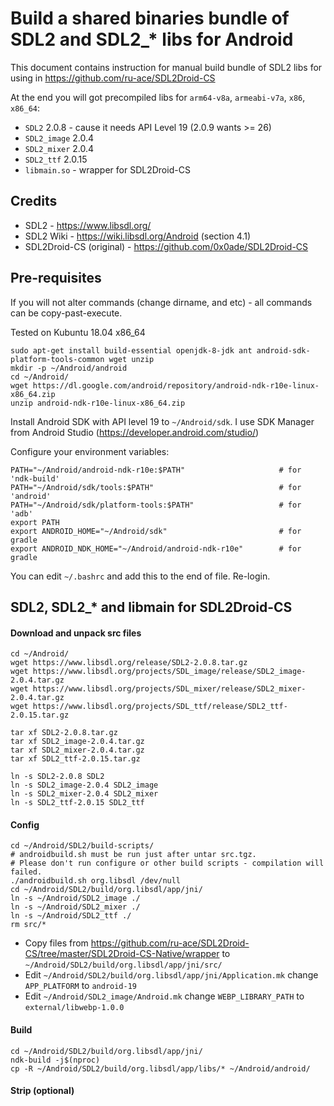 # Build a shared binaries bundle of SDL2 and SDL2_* libs for Android

This document contains instruction for manual build bundle of SDL2 libs for using in https://github.com/ru-ace/SDL2Droid-CS 

At the end you will got precompiled libs for `arm64-v8a`, `armeabi-v7a`, `x86`, `x86_64`:
* `SDL2` 2.0.8 - cause it needs API Level 19 (2.0.9 wants >= 26)
* `SDL2_image` 2.0.4
* `SDL2_mixer` 2.0.4
* `SDL2_ttf` 2.0.15
* `libmain.so` - wrapper for SDL2Droid-CS

## Credits

* SDL2 - https://www.libsdl.org/
* SDL2 Wiki - https://wiki.libsdl.org/Android (section 4.1)
* SDL2Droid-CS (original) - https://github.com/0x0ade/SDL2Droid-CS

## Pre-requisites

If you will not alter commands (change dirname, and etc) - all commands can be copy-past-execute. 

Tested on Kubuntu 18.04 x86_64

```
sudo apt-get install build-essential openjdk-8-jdk ant android-sdk-platform-tools-common wget unzip
mkdir -p ~/Android/android 
cd ~/Android/
wget https://dl.google.com/android/repository/android-ndk-r10e-linux-x86_64.zip 
unzip android-ndk-r10e-linux-x86_64.zip
``` 

Install Android SDK with API level 19 to `~/Android/sdk`. I use SDK Manager from Android Studio (https://developer.android.com/studio/)

Configure your environment variables:  
```
PATH="~/Android/android-ndk-r10e:$PATH"                     # for 'ndk-build'
PATH="~/Android/sdk/tools:$PATH"                            # for 'android'
PATH="~/Android/sdk/platform-tools:$PATH"                   # for 'adb'
export PATH
export ANDROID_HOME="~/Android/sdk"                         # for gradle
export ANDROID_NDK_HOME="~/Android/android-ndk-r10e"        # for gradle
```
You can edit `~/.bashrc` and add this to the end of file. Re-login.

## SDL2, SDL2_* and libmain for SDL2Droid-CS

#### Download and unpack src files
```
cd ~/Android/
wget https://www.libsdl.org/release/SDL2-2.0.8.tar.gz
wget https://www.libsdl.org/projects/SDL_image/release/SDL2_image-2.0.4.tar.gz
wget https://www.libsdl.org/projects/SDL_mixer/release/SDL2_mixer-2.0.4.tar.gz
wget https://www.libsdl.org/projects/SDL_ttf/release/SDL2_ttf-2.0.15.tar.gz

tar xf SDL2-2.0.8.tar.gz
tar xf SDL2_image-2.0.4.tar.gz
tar xf SDL2_mixer-2.0.4.tar.gz
tar xf SDL2_ttf-2.0.15.tar.gz

ln -s SDL2-2.0.8 SDL2
ln -s SDL2_image-2.0.4 SDL2_image
ln -s SDL2_mixer-2.0.4 SDL2_mixer
ln -s SDL2_ttf-2.0.15 SDL2_ttf
```
#### Config 
``` 
cd ~/Android/SDL2/build-scripts/
# androidbuild.sh must be run just after untar src.tgz. 
# Please don't run configure or other build scripts - compilation will failed. 
./androidbuild.sh org.libsdl /dev/null
cd ~/Android/SDL2/build/org.libsdl/app/jni/
ln -s ~/Android/SDL2_image ./
ln -s ~/Android/SDL2_mixer ./
ln -s ~/Android/SDL2_ttf ./
rm src/*
```
* Copy files from https://github.com/ru-ace/SDL2Droid-CS/tree/master/SDL2Droid-CS-Native/wrapper to `~/Android/SDL2/build/org.libsdl/app/jni/src/`
* Edit `~/Android/SDL2/build/org.libsdl/app/jni/Application.mk` change `APP_PLATFORM` to `android-19`
* Edit `~/Android/SDL2_image/Android.mk` change `WEBP_LIBRARY_PATH` to `external/libwebp-1.0.0`

#### Build 
```
cd ~/Android/SDL2/build/org.libsdl/app/jni/
ndk-build -j$(nproc)
cp -R ~/Android/SDL2/build/org.libsdl/app/libs/* ~/Android/android/
``` 

#### Strip (optional)
